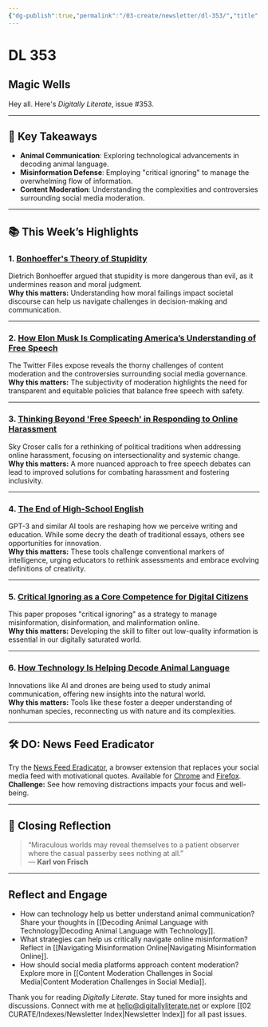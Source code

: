 ```yaml
---
{"dg-publish":true,"permalink":"/03-create/newsletter/dl-353/","title":"Magic Wells","tags":["animals","communication","language"]}
---
```



# DL 353

## Magic Wells

Hey all. Here's _Digitally Literate_, issue #353.

---

## 🔖 Key Takeaways

- **Animal Communication**: Exploring technological advancements in decoding animal language.  
- **Misinformation Defense**: Employing "critical ignoring" to manage the overwhelming flow of information.  
- **Content Moderation**: Understanding the complexities and controversies surrounding social media moderation.

---

## 📚 This Week’s Highlights

### 1. **[Bonhoeffer's Theory of Stupidity](https://www.youtube.com/watch?v=ww47bR86wSc&t=11s)**  
Dietrich Bonhoeffer argued that stupidity is more dangerous than evil, as it undermines reason and moral judgment.  
**Why this matters:** Understanding how moral failings impact societal discourse can help us navigate challenges in decision-making and communication.  

---

### 2. **[How Elon Musk Is Complicating America’s Understanding of Free Speech](https://www.nbcnews.com/think/opinion/elon-musks-twitter-files-trump-tweets-complicate-free-speech-rcna60322)**  
The Twitter Files expose reveals the thorny challenges of content moderation and the controversies surrounding social media governance.  
**Why this matters:** The subjectivity of moderation highlights the need for transparent and equitable policies that balance free speech with safety.

---

### 3. **[Thinking Beyond 'Free Speech' in Responding to Online Harassment](https://adanewmedia.org/2016/10/issue10-croeser/)**  
Sky Croser calls for a rethinking of political traditions when addressing online harassment, focusing on intersectionality and systemic change.  
**Why this matters:** A more nuanced approach to free speech debates can lead to improved solutions for combating harassment and fostering inclusivity.

---

### 4. **[The End of High-School English](https://www.theatlantic.com/technology/archive/2022/12/openai-chatgpt-writing-high-school-english-essay/672412/)**  
GPT-3 and similar AI tools are reshaping how we perceive writing and education. While some decry the death of traditional essays, others see opportunities for innovation.  
**Why this matters:** These tools challenge conventional markers of intelligence, urging educators to rethink assessments and embrace evolving definitions of creativity.

---

### 5. **[Critical Ignoring as a Core Competence for Digital Citizens](https://journals.sagepub.com/doi/10.1177/09637214221121570)**  
This paper proposes "critical ignoring" as a strategy to manage misinformation, disinformation, and malinformation online.  
**Why this matters:** Developing the skill to filter out low-quality information is essential in our digitally saturated world.

---

### 6. **[How Technology Is Helping Decode Animal Language](https://theswaddle.com/how-technology-is-helping-decode-animal-language/)**  
Innovations like AI and drones are being used to study animal communication, offering new insights into the natural world.  
**Why this matters:** Tools like these foster a deeper understanding of nonhuman species, reconnecting us with nature and its complexities.

---

## 🛠️ DO: News Feed Eradicator

Try the [News Feed Eradicator](https://github.com/jordwest/news-feed-eradicator), a browser extension that replaces your social media feed with motivational quotes. Available for [Chrome](https://chrome.google.com/webstore/detail/news-feed-eradicator/fjcldmjmjhkklehbacihaiopjklihlgg?hl=en) and [Firefox](https://addons.mozilla.org/en-US/firefox/addon/news-feed-eradicator/).  
**Challenge:** See how removing distractions impacts your focus and well-being.

---

## 🌟 Closing Reflection

> “Miraculous worlds may reveal themselves to a patient observer where the casual passerby sees nothing at all.”  
> — **Karl von Frisch**

---

## Reflect and Engage

- How can technology help us better understand animal communication? Share your thoughts in [[Decoding Animal Language with Technology\|Decoding Animal Language with Technology]].
- What strategies can help us critically navigate online misinformation? Reflect in [[Navigating Misinformation Online\|Navigating Misinformation Online]].
- How should social media platforms approach content moderation? Explore more in [[Content Moderation Challenges in Social Media\|Content Moderation Challenges in Social Media]].

Thank you for reading _Digitally Literate_. Stay tuned for more insights and discussions. Connect with me at [hello@digitallyliterate.net](mailto:hello@digitallyliterate.net) or explore [[02 CURATE/Indexes/Newsletter Index\|Newsletter Index]] for all past issues.
